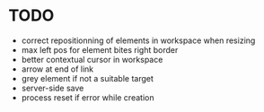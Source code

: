 # TODO

- correct repositionning of elements in workspace when resizing
- max left pos for element bites right border
- better contextual cursor in workspace
- arrow at end of link
- grey element if not a suitable target
- server-side save
- process reset if error while creation